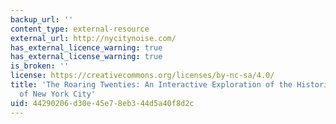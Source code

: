 ```yaml
---
backup_url: ''
content_type: external-resource
external_url: http://nycitynoise.com/
has_external_licence_warning: true
has_external_license_warning: true
is_broken: ''
license: https://creativecommons.org/licenses/by-nc-sa/4.0/
title: 'The Roaring Twenties: An Interactive Exploration of the Historical Soundscape
  of New York City'
uid: 44290206-d30e-45e7-8eb3-44d5a40f8d2c
---
```

